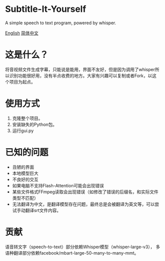 # Subtitle-It-Yourself
 A simple speech to text program, powered by whisper.

[English](./README.md) [简体中文](./README.zh_CN.md)

# 这是什么？
将音视频文件生成字幕，只能说是能用，界面不友好，但是因为调用了whisper所以识别功能很好用，没有半点收费的地方。大家有兴趣可以复制或者Fork，以这个项目为起点。

# 使用方式
1. 克隆整个项目。
2. 安装缺失的Python包。
3. 运行gui.py

# 已知的问题
- 丑陋的界面
- 本地模型巨大
- 不良好的交互
- 如果电脑不支持Flash-Attention可能会出现错误
- 某些文件格式FFmpeg读取会出现错误（如修改了错误的后缀名，和实际文件类型不匹配）
- 无法翻译为中文，是翻译模型存在问题，最终总是会被翻译为英文等，可以尝试手动翻译srt文件内容。

# 贡献
语音转文字（speech-to-text）部分依赖Whisper模型（whisper-large-v3），
多语种翻译部分依赖facebook/mbart-large-50-many-to-many-mmt。
